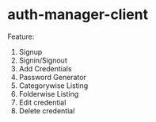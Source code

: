 # auth-manager-client

Feature:
1. Signup
2. Signin/Signout
3. Add Credentials
4. Password Generator
5. Categorywise Listing
6. Folderwise Listing
7. Edit credential
8. Delete credential
